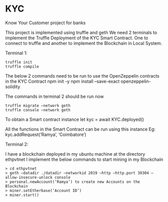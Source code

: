 # KYC
Know Your Customer project for banks


This project is implemented using truffle and geth
We need 2 terminals to implement the Truffle Deployment of the KYC Smart Contract. One to connect to truffle and another to implement the Blockchain in Local System.

Terminal 1:

	truffle init
	truffle compile

The below 2 commands need to be run to use the OpenZeppelin contracts in the KYC Contract
	npm init -y
	npm install –save-exact openzeppelin-solidity

The commands in terminal 2 should be run now

	truffle migrate –network geth
	truffle console –network geth
To obtain a Smart contract instance 
	let kyc = await KYC.deployed()

All the functions in the Smart Contract can be run using this instance 
Eg: kyc.addRequest(‘Ramya’, ‘Coimbatore’)

Terminal 2:

I have a blockchain deployed in my ubuntu machine at the directory ethpvtnet
I implement the below commands to start mining in my Blockchain

	> cd ethpvtnet
	> geth –datadir ./datadir –networkid 2019 –http –http.port 30304 –allow-insecure-unlock console
	> personal.newAccount(‘Ramya’) to create new Accounts on the Blockchain
	> miner.setEtherbase(‘Account ID’)
	> miner.start()
